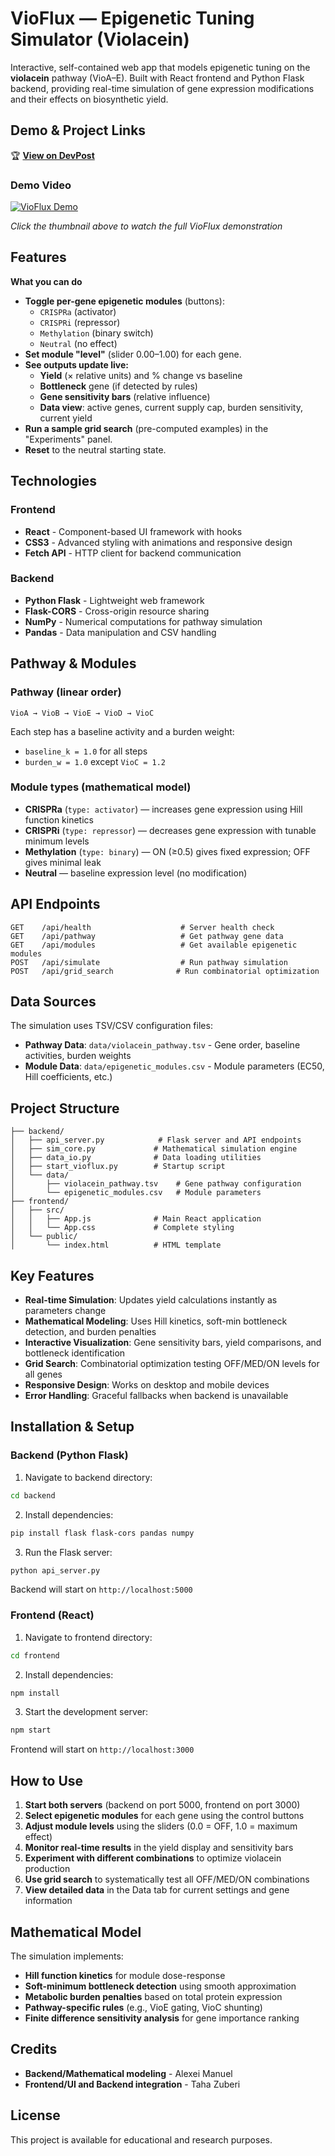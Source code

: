 # VioFlux — Epigenetic Tuning Simulator (Violacein)

Interactive, self-contained web app that models epigenetic tuning on the **violacein** pathway (VioA–E). Built with React frontend and Python Flask backend, providing real-time simulation of gene expression modifications and their effects on biosynthetic yield.

## Demo & Project Links

🏆 **[View on DevPost](https://devpost.com/software/vioflux)**

### Demo Video

[![VioFlux Demo](https://img.youtube.com/vi/aeIjKiZMbDw/0.jpg)](https://www.youtube.com/watch?v=aeIjKiZMbDw)

*Click the thumbnail above to watch the full VioFlux demonstration*

## Features

**What you can do**
* **Toggle per-gene epigenetic modules** (buttons):
   * `CRISPRa` (activator)
   * `CRISPRi` (repressor)
   * `Methylation` (binary switch)
   * `Neutral` (no effect)
* **Set module "level"** (slider 0.00–1.00) for each gene.
* **See outputs update live:**
   * **Yield** (× relative units) and % change vs baseline
   * **Bottleneck** gene (if detected by rules)
   * **Gene sensitivity bars** (relative influence)
   * **Data view**: active genes, current supply cap, burden sensitivity, current yield
* **Run a sample grid search** (pre-computed examples) in the "Experiments" panel.
* **Reset** to the neutral starting state.

## Technologies

### Frontend
- **React** - Component-based UI framework with hooks
- **CSS3** - Advanced styling with animations and responsive design
- **Fetch API** - HTTP client for backend communication

### Backend
- **Python Flask** - Lightweight web framework
- **Flask-CORS** - Cross-origin resource sharing
- **NumPy** - Numerical computations for pathway simulation
- **Pandas** - Data manipulation and CSV handling

## Pathway & Modules

### Pathway (linear order)
`VioA → VioB → VioE → VioD → VioC`

Each step has a baseline activity and a burden weight:
* `baseline_k = 1.0` for all steps
* `burden_w = 1.0` except `VioC = 1.2`

### Module types (mathematical model)
* **CRISPRa** (`type: activator`) — increases gene expression using Hill function kinetics
* **CRISPRi** (`type: repressor`) — decreases gene expression with tunable minimum levels
* **Methylation** (`type: binary`) — ON (≥0.5) gives fixed expression; OFF gives minimal leak
* **Neutral** — baseline expression level (no modification)

## API Endpoints

```
GET    /api/health                    # Server health check
GET    /api/pathway                   # Get pathway gene data
GET    /api/modules                   # Get available epigenetic modules
POST   /api/simulate                  # Run pathway simulation
POST   /api/grid_search              # Run combinatorial optimization
```

## Data Sources

The simulation uses TSV/CSV configuration files:
- **Pathway Data**: `data/violacein_pathway.tsv` - Gene order, baseline activities, burden weights
- **Module Data**: `data/epigenetic_modules.csv` - Module parameters (EC50, Hill coefficients, etc.)

## Project Structure

```
├── backend/
│   ├── api_server.py            # Flask server and API endpoints
│   ├── sim_core.py             # Mathematical simulation engine
│   ├── data_io.py              # Data loading utilities
│   ├── start_vioflux.py        # Startup script
│   └── data/
│       ├── violacein_pathway.tsv    # Gene pathway configuration
│       └── epigenetic_modules.csv   # Module parameters
├── frontend/
│   ├── src/
│   │   ├── App.js              # Main React application
│   │   └── App.css             # Complete styling
│   └── public/
│       └── index.html          # HTML template
```

## Key Features

- **Real-time Simulation**: Updates yield calculations instantly as parameters change
- **Mathematical Modeling**: Uses Hill kinetics, soft-min bottleneck detection, and burden penalties
- **Interactive Visualization**: Gene sensitivity bars, yield comparisons, and bottleneck identification  
- **Grid Search**: Combinatorial optimization testing OFF/MED/ON levels for all genes
- **Responsive Design**: Works on desktop and mobile devices
- **Error Handling**: Graceful fallbacks when backend is unavailable

## Installation & Setup

### Backend (Python Flask)

1. Navigate to backend directory:
```bash
cd backend
```

2. Install dependencies:
```bash
pip install flask flask-cors pandas numpy
```

3. Run the Flask server:
```bash
python api_server.py
```

Backend will start on `http://localhost:5000`

### Frontend (React)

1. Navigate to frontend directory:
```bash
cd frontend
```

2. Install dependencies:
```bash
npm install
```

3. Start the development server:
```bash
npm start
```

Frontend will start on `http://localhost:3000`

## How to Use

1. **Start both servers** (backend on port 5000, frontend on port 3000)
2. **Select epigenetic modules** for each gene using the control buttons
3. **Adjust module levels** using the sliders (0.0 = OFF, 1.0 = maximum effect)
4. **Monitor real-time results** in the yield display and sensitivity bars
5. **Experiment with different combinations** to optimize violacein production
6. **Use grid search** to systematically test all OFF/MED/ON combinations
7. **View detailed data** in the Data tab for current settings and gene information

## Mathematical Model

The simulation implements:
- **Hill function kinetics** for module dose-response
- **Soft-minimum bottleneck detection** using smooth approximation
- **Metabolic burden penalties** based on total protein expression
- **Pathway-specific rules** (e.g., VioE gating, VioC shunting)
- **Finite difference sensitivity analysis** for gene importance ranking

## Credits

- **Backend/Mathematical modeling** - Alexei Manuel
- **Frontend/UI and Backend integration** - Taha Zuberi

## License

This project is available for educational and research purposes.
